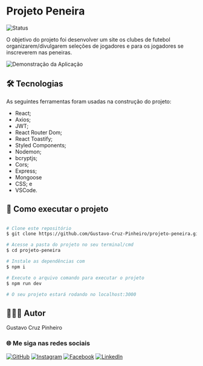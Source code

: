 # Projeto Peneira

![Status](http://img.shields.io/static/v1?label=Status&message=Finalizado&color=GREEN&style=for-the-badge)

O objetivo do projeto foi desenvolver um site os clubes de futebol organizarem/divulgarem seleções de jogadores e para os jogadores se inscreverem nas peneiras.

![Demonstração da Aplicação](./peneira-frontend/src/assets/background-login.png)

## 🛠 Tecnologias

As seguintes ferramentas foram usadas na construção do projeto:

* React;
* Axios;
* JWT;
* React Router Dom;
* React Toastify;
* Styled Components;
* Nodemon;
* bcryptjs;
* Cors;
* Express;
* Mongoose
* CSS; e
* VSCode.

## 🚀 Como executar o projeto

```bash

# Clone este repositório
$ git clone https://github.com/Gustavo-Cruz-Pinheiro/projeto-peneira.git

# Acesse a pasta do projeto no seu terminal/cmd
$ cd projeto-peneira

# Instale as dependências com
$ npm i

# Execute o arquivo comando para executar o projeto
$ npm run dev

# O seu projeto estará rodando no localhost:3000

```

## 👨🏽‍💻 Autor

Gustavo Cruz Pinheiro

### 🌐 Me siga nas redes sociais

<a href="https://github.com/Gustavo-Cruz-Pinheiro">![GitHub](https://img.shields.io/badge/github-%23121011.svg?style=for-the-badge&logo=github&logoColor=white)</a>
<a href="https://www.instagram.com/gusttavo.cruz_">![Instagram](https://img.shields.io/badge/Instagram-%23E4405F.svg?style=for-the-badge&logo=Instagram&logoColor=white)</a>
<a href="https://www.facebook.com/gustavocruzpinheiro">![Facebook](https://img.shields.io/badge/Facebook-%231877F2.svg?style=for-the-badge&logo=Facebook&logoColor=white)</a>
<a href="https://www.linkedin.com/in/gustavo-cruz-pinheiro-61b852217/">![LinkedIn](https://img.shields.io/badge/linkedin-%230077B5.svg?style=for-the-badge&logo=linkedin&logoColor=white)</a>

